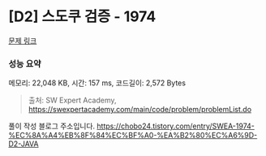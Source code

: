 # [D2] 스도쿠 검증 - 1974 

[문제 링크](https://swexpertacademy.com/main/code/problem/problemDetail.do?contestProbId=AV5Psz16AYEDFAUq) 

### 성능 요약

메모리: 22,048 KB, 시간: 157 ms, 코드길이: 2,572 Bytes



> 출처: SW Expert Academy, https://swexpertacademy.com/main/code/problem/problemList.do

풀이 작성 블로그 주소입니다. 
https://chobo24.tistory.com/entry/SWEA-1974-%EC%8A%A4%EB%8F%84%EC%BF%A0-%EA%B2%80%EC%A6%9D-D2-JAVA
